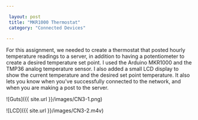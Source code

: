 ```yaml
---

 layout: post
 title: "MKR1000 Thermostat"
 category: "Connected Devices"
 
---
```


For this assignment, we needed to create a thermostat that posted hourly temperature readings to a server, in addition to having a potentiometer to create a desired temperature set point. I used the Arduino MKR1000 and the TMP36 analog temperature sensor. I also added a small LCD display to show the current temperature and the desired set point temperature. It also lets you know when you've successfully connected to the network, and when you are making a post to the server.

![Guts]({{ site.url }}/images/CN3-1.png) 


![LCD]({{ site.url }}/images/CN3-2.m4v) 

